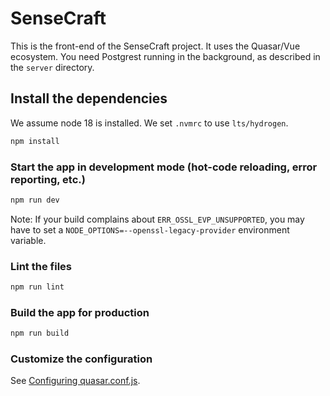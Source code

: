 # SenseCraft

This is the front-end of the SenseCraft project. It uses the Quasar/Vue ecosystem. You need Postgrest running in the background, as described in the `server` directory.

## Install the dependencies

We assume node 18 is installed. We set `.nvmrc` to use `lts/hydrogen`.

```bash
npm install
```

### Start the app in development mode (hot-code reloading, error reporting, etc.)

```bash
npm run dev
```

Note: If your build complains about `ERR_OSSL_EVP_UNSUPPORTED`, you may have to set a `NODE_OPTIONS=--openssl-legacy-provider` environment variable.

### Lint the files

```bash
npm run lint
```

### Build the app for production

```bash
npm run build
```

### Customize the configuration

See [Configuring quasar.conf.js](https://v1.quasar.dev/quasar-cli/quasar-conf-js).
